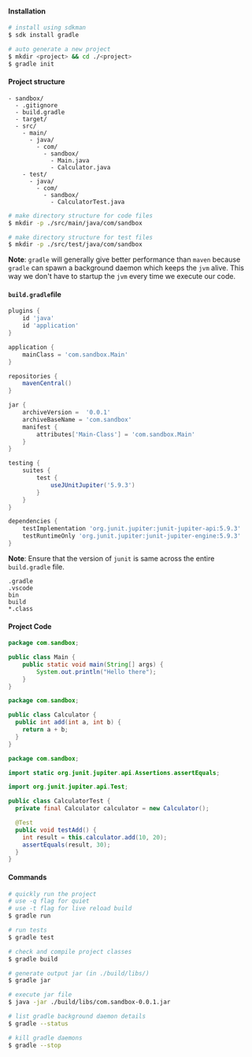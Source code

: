 #### Installation

```bash
# install using sdkman
$ sdk install gradle

# auto generate a new project
$ mkdir <project> && cd ./<project>
$ gradle init
```


#### Project structure 

```
- sandbox/
  - .gitignore
  - build.gradle
  - target/
  - src/
    - main/
      - java/
        - com/
          - sandbox/
            - Main.java
            - Calculator.java
    - test/
      - java/
        - com/
          - sandbox/
            - CalculatorTest.java
```

```bash
# make directory structure for code files
$ mkdir -p ./src/main/java/com/sandbox

# make directory structure for test files
$ mkdir -p ./src/test/java/com/sandbox
```


**Note**: `gradle` will generally give better performance than `maven` because `gradle` can spawn a background daemon which keeps the `jvm` alive. This way we don't have to startup the `jvm` every time we execute our code.


#### `build.gradle`file

```groovy
plugins {
    id 'java'
    id 'application'
}

application {
    mainClass = 'com.sandbox.Main'
}

repositories { 
    mavenCentral() 
}

jar {
    archiveVersion =  '0.0.1'
    archiveBaseName = 'com.sandbox'
    manifest {
        attributes['Main-Class'] = 'com.sandbox.Main'
    }
}

testing {
    suites {
        test {
            useJUnitJupiter('5.9.3')
        }
    }
}

dependencies {
    testImplementation 'org.junit.jupiter:junit-jupiter-api:5.9.3'
    testRuntimeOnly 'org.junit.jupiter:junit-jupiter-engine:5.9.3'
}
```

**Note**: Ensure that the version of `junit` is same across the entire `build.gradle` file.

```gitignore
.gradle
.vscode
bin
build
*.class
```


#### Project Code

```java
package com.sandbox;

public class Main {
	public static void main(String[] args) {
		System.out.println("Hello there");
	}
}
```

```java
package com.sandbox;

public class Calculator {
  public int add(int a, int b) {
    return a + b;
  }
}
```

```java
package com.sandbox;

import static org.junit.jupiter.api.Assertions.assertEquals;

import org.junit.jupiter.api.Test;

public class CalculatorTest {
  private final Calculator calculator = new Calculator();

  @Test
  public void testAdd() {
    int result = this.calculator.add(10, 20);
    assertEquals(result, 30);
  }
}
```

#### Commands

```bash
# quickly run the project
# use -q flag for quiet
# use -t flag for live reload build 
$ gradle run

# run tests
$ gradle test

# check and compile project classes
$ gradle build

# generate output jar (in ./build/libs/)
$ gradle jar

# execute jar file 
$ java -jar ./build/libs/com.sandbox-0.0.1.jar

# list gradle background daemon details
$ gradle --status

# kill gradle daemons
$ gradle --stop
```

